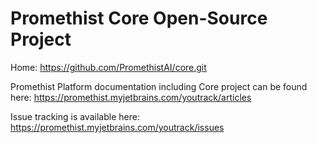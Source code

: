 # Promethist Core Open-Source Project

Home: https://github.com/PromethistAI/core.git

Promethist Platform documentation including Core project can be found here: https://promethist.myjetbrains.com/youtrack/articles

Issue tracking is available here: https://promethist.myjetbrains.com/youtrack/issues
